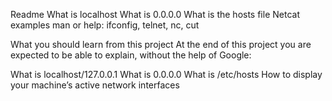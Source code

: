 Readme
What is localhost
What is 0.0.0.0
What is the hosts file
Netcat examples
man or help: ifconfig, telnet, nc, cut

What you should learn from this project
At the end of this project you are expected to be able to explain, without the help of Google:

What is localhost/127.0.0.1
What is 0.0.0.0
What is /etc/hosts
How to display your machine’s active network interfaces
